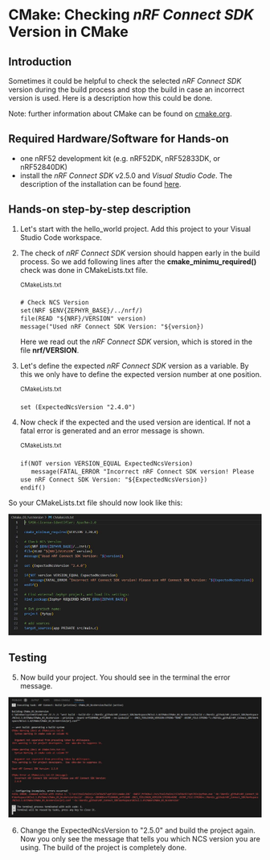 # CMake: Checking _nRF Connect SDK_ Version in CMake

## Introduction

Sometimes it could be helpful to check the selected _nRF Connect SDK_ version during the build process and stop the build in case an incorrect version is used. Here is a description how this could be done. 

Note: further information about CMake can be found on [cmake.org](cmake.org).

## Required Hardware/Software for Hands-on
- one nRF52 development kit (e.g. nRF52DK, nRF52833DK, or nRF52840DK)
- install the _nRF Connect SDK_ v2.5.0 and _Visual Studio Code_. The description of the installation can be found [here](https://developer.nordicsemi.com/nRF_Connect_SDK/doc/2.5.0/nrf/getting_started/assistant.html#).

## Hands-on step-by-step description 

1) Let's start with the hello_world project. Add this project to your Visual Studio Code workspace. 

2) The check of _nRF Connect SDK_ version should happen early in the build process. So we add following lines after the __cmake_minimu_required()__ check was done in CMakeLists.txt file.

   <sup>CMakeLists.txt </sup>

       # Check NCS Version
       set(NRF $ENV{ZEPHYR_BASE}/../nrf/)
       file(READ "${NRF}/VERSION" version)
       message("Used nRF Connect SDK Version: "${version})

   Here we read out the _nRF Connect SDK_ version, which is stored in the file __nrf/VERSION__.

3) Let's define the expected _nRF Connect SDK_ version as a variable. By this we only have to define the expected version number at one position.

   <sup>CMakeLists.txt </sup>

       set (ExpectedNcsVersion "2.4.0")

4) Now check if the expected and the used version are identical. If not a fatal error is generated and an error message is shown.

   <sup>CMakeLists.txt </sup>

       if(NOT version VERSION_EQUAL ExpectedNcsVersion)
          message(FATAL_ERROR "Incorrect nRF Connect SDK version! Please use nRF Connect SDK Version: "${ExpectedNcsVersion})
       endif()

So your CMakeLists.txt file should now look like this:

![](images/03_CMakeLists.txt.jpg)


## Testing

5) Now build your project. You should see in the terminal the error message.

![](images/03_Terminal_Error.jpg)

6) Change the ExpectedNcsVersion to "2.5.0" and build the project again. Now you only see the message that tells you which NCS version you are using. The build of the project is completely done. 
